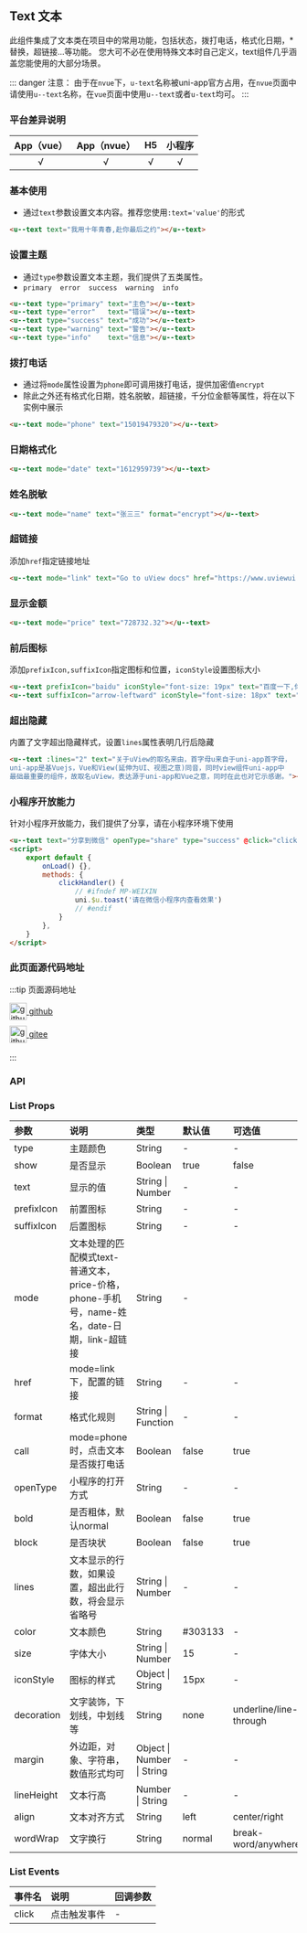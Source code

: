 ## Text 文本 <to-api/>

<demo-model url="/pages/componentsC/text/text"></demo-model>

此组件集成了文本类在项目中的常用功能，包括状态，拨打电话，格式化日期，*替换，超链接...等功能。
您大可不必在使用特殊文本时自己定义，text组件几乎涵盖您能使用的大部分场景。

::: danger 注意：
由于在`nvue`下，`u-text`名称被uni-app官方占用，在`nvue`页面中请使用`u--text`名称，在`vue`页面中使用`u--text`或者`u-text`均可。
:::

### 平台差异说明

|App（vue）|App（nvue）|H5|小程序|
|:-:|:-:|:-:|:-:|
|√|√|√|√|

### 基本使用

- 通过`text`参数设置文本内容。推荐您使用`:text='value'`的形式

```html
<u--text text="我用十年青春,赴你最后之约"></u--text>
```
### 设置主题

- 通过`type`参数设置文本主题，我们提供了五类属性。
- `primary  error  success  warning  info`

```html
<u--text type="primary" text="主色"></u--text>
<u--text type="error"   text="错误"></u--text>
<u--text type="success" text="成功"></u--text>
<u--text type="warning" text="警告"></u--text>
<u--text type="info"    text="信息"></u--text>
```
### 拨打电话

- 通过将`mode`属性设置为`phone`即可调用拨打电话，提供加密值`encrypt`
- 除此之外还有格式化日期，姓名脱敏，超链接，千分位金额等属性，将在以下实例中展示

```html
<u--text mode="phone" text="15019479320"></u--text>
```

### 日期格式化

```html
<u--text mode="date" text="1612959739"></u--text>
```
### 姓名脱敏

```html
<u--text mode="name" text="张三三" format="encrypt"></u--text>
```

### 超链接
添加`href`指定链接地址

```html
<u--text mode="link" text="Go to uView docs" href="https://www.uviewui.com" ></u--text>
```
### 显示金额

```html
<u--text mode="price" text="728732.32"></u--text>
```
### 前后图标
添加`prefixIcon,suffixIcon`指定图标和位置，`iconStyle`设置图标大小
```html
<u--text prefixIcon="baidu" iconStyle="font-size: 19px" text="百度一下,你就知道"></u--text>
<u--text suffixIcon="arrow-leftward" iconStyle="font-size: 18px" text="查看更多"></u--text>
```

### 超出隐藏
内置了文字超出隐藏样式，设置`lines`属性表明几行后隐藏
```html
<u--text :lines="2" text="关于uView的取名来由，首字母u来自于uni-app首字母，
uni-app是基Vuejs，Vue和View(延伸为UI、视图之意)同音，同时view组件uni-app中
最础最重要的组件，故取名uView，表达源于uni-app和Vue之意，同时在此也对它示感谢。"></u--text>
```

### 小程序开放能力
针对小程序开放能力，我们提供了分享，请在小程序环境下使用
```html
<u--text text="分享到微信" openType="share" type="success" @click="clickHandler"></u--text>
<script>
	export default {
		onLoad() {},
		methods: {
			clickHandler() {
				// #ifndef MP-WEIXIN
				uni.$u.toast('请在微信小程序内查看效果')
				// #endif
			}
		},
	}
</script>
```

### 此页面源代码地址

:::tip 页面源码地址
<br/>

<a href="https://github.com/umicro/uView2.0/blob/master/pages/componentsC/text/text.nvue" target="_blank" style="display: flex;align-items: center">
   <img height="30" src="https://vkceyugu.cdn.bspapp.com/VKCEYUGU-8f7e1d02-dcb1-46ba-90db-ae32fea44f22/4b2bf3e5-68ad-4a15-b0d1-00b7a5246eab.png" title="github" width="30"/>&nbsp;github
</a>

<a href="https://gitee.com/umicro/uView2.0/blob/master/pages/componentsC/text/text.nvue" target="_blank" style="display: flex;align-items: center;margin-top: 10px">
   <img height="30" src="https://vkceyugu.cdn.bspapp.com/VKCEYUGU-8f7e1d02-dcb1-46ba-90db-ae32fea44f22/0d0bc2dc-64e3-4ea1-a641-9c23d198e36d.png" title="github" width="30"/>&nbsp;gitee
</a>

<br/>
:::

### API

### List Props

| 参数		| 说明																					| 类型									| 默认值		|  可选值				|
|:-			|:-																						|:-										|:-			|:-						|
| type		| 主题颜色																				| String								| -			| -						|
| show		| 是否显示																				| Boolean								| true		| false					|
| text		| 显示的值																				| String &#124; Number					| -			| -						|
| prefixIcon| 前置图标																				| String								| -			| -						|
| suffixIcon| 后置图标																				| String								| -			| -						|
| mode		| 文本处理的匹配模式text-普通文本，price-价格，phone-手机号，name-姓名，date-日期，link-超链接	| String								| -			|						|
| href		| mode=link下，配置的链接																	| String								| -			| -						|
| format	| 格式化规则																				| String &#124; Function				| -			| -						|
| call		| mode=phone时，点击文本是否拨打电话														| Boolean								| false		| true					|
| openType	| 小程序的打开方式													    					| String								| -			| -						|
| bold		| 是否粗体，默认normal																	| Boolean								| false		| true					|
| block		| 是否块状																				| Boolean								| false		| true					|
| lines		| 文本显示的行数，如果设置，超出此行数，将会显示省略号						    				| String &#124; Number					| -			| -						|
| color		| 文本颜色																				| String								| #303133	| -						|
| size		| 字体大小																				| String &#124; Number					| 15		| -						|
| iconStyle	| 图标的样式																				| Object &#124; String					| 15px		| -						|
| decoration| 文字装饰，下划线，中划线等																| String								| none		| underline/line-through|
| margin	| 外边距，对象、字符串，数值形式均可												    		| Object &#124; Number &#124; String	| -			| -						|
| lineHeight| 文本行高																				| Number &#124; String					| -			| -						|
| align		| 文本对齐方式																			| String								| left		| center/right			|
| wordWrap	| 文字换行																				| String								| normal	| break-word/anywhere	|


### List Events

|事件名	|说明			|回调参数	|
|:-		|:-				|:-			|
| click	| 点击触发事件	| -			|

